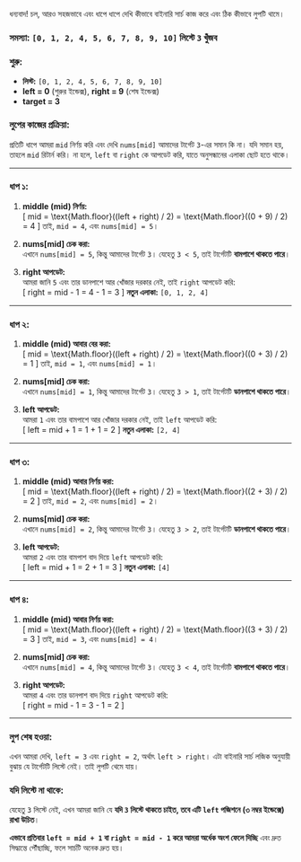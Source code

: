 ধন্যবাদ! চল, আরও সহজভাবে এবং ধাপে ধাপে দেখি কীভাবে বাইনারি সার্চ কাজ করে এবং ঠিক কীভাবে লুপটি থামে। 

### সমস্যা: `[0, 1, 2, 4, 5, 6, 7, 8, 9, 10]` লিস্টে `3` খুঁজব

### শুরু:
- **লিস্ট:** `[0, 1, 2, 4, 5, 6, 7, 8, 9, 10]`
- **left = 0** (শুরুর ইন্ডেক্স), **right = 9** (শেষ ইন্ডেক্স)
- **target = 3**

### লুপের কাজের প্রক্রিয়া:
প্রতিটি ধাপে আমরা `mid` নির্ণয় করি এবং দেখি `nums[mid]` আমাদের টার্গেট `3`-এর সমান কি না। যদি সমান হয়, তাহলে `mid` রিটার্ন করি। না হলে, `left` বা `right` কে আপডেট করি, যাতে অনুসন্ধানের এলাকা ছোট হতে থাকে।

---

### ধাপ ১:
1. **middle (mid) নির্ণয়:**  
   \[
   mid = \text{Math.floor}((left + right) / 2) = \text{Math.floor}((0 + 9) / 2) = 4
   \]
   তাই, `mid = 4`, এবং `nums[mid] = 5`।

2. **nums[mid] চেক করা:**  
   এখানে `nums[mid] = 5`, কিন্তু আমাদের টার্গেট `3`। যেহেতু `3 < 5`, তাই টার্গেটটি **বামপাশে থাকতে পারে**। 

3. **right আপডেট:**  
   আমরা জানি `5` এবং তার ডানপাশে আর খোঁজার দরকার নেই, তাই `right` আপডেট করি:  
   \[
   right = mid - 1 = 4 - 1 = 3
   \]
   **নতুন এলাকা:** `[0, 1, 2, 4]`

---

### ধাপ ২:
1. **middle (mid) আবার বের করা:**  
   \[
   mid = \text{Math.floor}((left + right) / 2) = \text{Math.floor}((0 + 3) / 2) = 1
   \]
   তাই, `mid = 1`, এবং `nums[mid] = 1`।

2. **nums[mid] চেক করা:**  
   এখানে `nums[mid] = 1`, কিন্তু আমাদের টার্গেট `3`। যেহেতু `3 > 1`, তাই টার্গেটটি **ডানপাশে থাকতে পারে**।

3. **left আপডেট:**  
   আমরা `1` এবং তার বামপাশে আর খোঁজার দরকার নেই, তাই `left` আপডেট করি:  
   \[
   left = mid + 1 = 1 + 1 = 2
   \]
   **নতুন এলাকা:** `[2, 4]`

---

### ধাপ ৩:
1. **middle (mid) আবার নির্ণয় করা:**  
   \[
   mid = \text{Math.floor}((left + right) / 2) = \text{Math.floor}((2 + 3) / 2) = 2
   \]
   তাই, `mid = 2`, এবং `nums[mid] = 2`।

2. **nums[mid] চেক করা:**  
   এখানে `nums[mid] = 2`, কিন্তু আমাদের টার্গেট `3`। যেহেতু `3 > 2`, তাই টার্গেটটি **ডানপাশে থাকতে পারে**।

3. **left আপডেট:**  
   আমরা `2` এবং তার বামপাশ বাদ দিয়ে `left` আপডেট করি:  
   \[
   left = mid + 1 = 2 + 1 = 3
   \]
   **নতুন এলাকা:** `[4]`

---

### ধাপ ৪:
1. **middle (mid) আবার নির্ণয় করা:**  
   \[
   mid = \text{Math.floor}((left + right) / 2) = \text{Math.floor}((3 + 3) / 2) = 3
   \]
   তাই, `mid = 3`, এবং `nums[mid] = 4`।

2. **nums[mid] চেক করা:**  
   এখানে `nums[mid] = 4`, কিন্তু আমাদের টার্গেট `3`। যেহেতু `3 < 4`, তাই টার্গেটটি **বামপাশে থাকতে পারে**।

3. **right আপডেট:**  
   আমরা `4` এবং তার ডানপাশ বাদ দিয়ে `right` আপডেট করি:  
   \[
   right = mid - 1 = 3 - 1 = 2
   \]

---

### লুপ শেষ হওয়া:
এখন আমরা দেখি, `left = 3` এবং `right = 2`, অর্থাৎ `left > right`। এটা বাইনারি সার্চ লজিক অনুযায়ী বুঝায় যে টার্গেটটি লিস্টে নেই। তাই লুপটি থেমে যায়। 

### যদি লিস্টে না থাকে:
যেহেতু `3` লিস্টে নেই, এখন আমরা জানি যে **যদি `3` লিস্টে থাকতে চাইত, তবে এটি `left` পজিশনে (৩ নম্বর ইন্ডেক্সে) রাখা উচিত**। 

**এভাবে প্রতিবার `left = mid + 1` বা `right = mid - 1` করে আমরা অর্ধেক অংশ ফেলে দিচ্ছি** এবং দ্রুত সিদ্ধান্তে পৌঁছাচ্ছি, ফলে সার্চটি অনেক দ্রুত হয়।